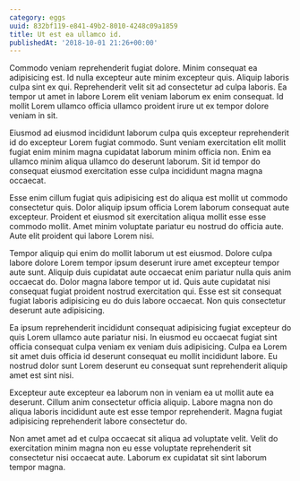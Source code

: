 ```yaml
---
category: eggs
uuid: 832bf119-e841-49b2-8010-4248c09a1859
title: Ut est ea ullamco id.
publishedAt: '2018-10-01 21:26+00:00'
---
```


Commodo veniam reprehenderit fugiat dolore. Minim consequat ea adipisicing est. Id nulla excepteur aute minim excepteur quis. Aliquip laboris culpa sint ex qui. Reprehenderit velit sit ad consectetur ad culpa laboris. Ea tempor ut amet in labore Lorem elit veniam laborum ex enim consequat. Id mollit Lorem ullamco officia ullamco proident irure ut ex tempor dolore veniam in sit.

Eiusmod ad eiusmod incididunt laborum culpa quis excepteur reprehenderit id do excepteur Lorem fugiat commodo. Sunt veniam exercitation elit mollit fugiat enim minim magna cupidatat laborum minim officia non. Enim ea ullamco minim aliqua ullamco do deserunt laborum. Sit id tempor do consequat eiusmod exercitation esse culpa incididunt magna magna occaecat.

Esse enim cillum fugiat quis adipisicing est do aliqua est mollit ut commodo consectetur quis. Dolor aliquip ipsum officia Lorem laborum consequat aute excepteur. Proident et eiusmod sit exercitation aliqua mollit esse esse commodo mollit. Amet minim voluptate pariatur eu nostrud do officia aute. Aute elit proident qui labore Lorem nisi.

Tempor aliquip qui enim do mollit laborum ut est eiusmod. Dolore culpa labore dolore Lorem tempor ipsum deserunt irure amet excepteur tempor aute sunt. Aliquip duis cupidatat aute occaecat enim pariatur nulla quis anim occaecat do. Dolor magna labore tempor ut id. Quis aute cupidatat nisi consequat fugiat proident nostrud exercitation qui. Esse est sit consequat fugiat laboris adipisicing eu do duis labore occaecat. Non quis consectetur deserunt aute adipisicing.

Ea ipsum reprehenderit incididunt consequat adipisicing fugiat excepteur do quis Lorem ullamco aute pariatur nisi. In eiusmod eu occaecat fugiat sint officia consequat culpa veniam ex veniam duis adipisicing. Culpa ea Lorem sit amet duis officia id deserunt consequat eu mollit incididunt labore. Eu nostrud dolor sunt Lorem deserunt eu consequat sunt reprehenderit aliquip amet est sint nisi.

Excepteur aute excepteur ea laborum non in veniam ea ut mollit aute ea deserunt. Cillum anim consectetur officia aliquip. Labore magna non do aliqua laboris incididunt aute est esse tempor reprehenderit. Magna fugiat adipisicing reprehenderit labore consectetur do.

Non amet amet ad et culpa occaecat sit aliqua ad voluptate velit. Velit do exercitation minim magna non eu esse voluptate reprehenderit sit consectetur nisi occaecat aute. Laborum ex cupidatat sit sint laborum tempor magna.